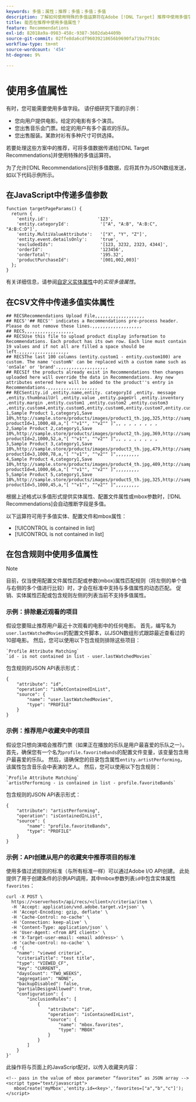 ```yaml
---
keywords: 多值；属性；推荐；多值；多值；多值
description: 了解如何使用特殊的多值运算符在Adobe [!DNL Target] 推荐中使用多值字段，例如，推荐具有多个演员的影片时。
title: 能否在推荐中使用多值属性？
feature: Recommendations
exl-id: 82018a9a-0983-458c-9387-3602dab4409b
source-git-commit: 02ffe8da6cdf96039218656b9690fa719a77910c
workflow-type: tm+mt
source-wordcount: '454'
ht-degree: 9%

---
```


# 使用多值属性

有时，您可能需要使用多值字段。 请仔细研究下面的示例：

* 您向用户提供电影。给定的电影有多个演员。
* 您出售音乐会门票。给定的用户有多个喜欢的乐队。
* 您出售服装。某款衬衫有多种尺寸可供选择。

若要处理这些方案中的推荐，可将多值数据传递给[!DNL Target Recommendations]并使用特殊的多值运算符。

为了允许[!DNL Recommendations]识别多值数据，应将其作为JSON数组发送，如以下代码示例所示。

## 在JavaScript中传递多值参数

```
function targetPageParams() { 
  return { 
    'entity.id':                   '123', 
    'entity.categoryId':            '["A", "A:B", "A:B:C", "A:B:C:D"]',        
    'entity.MultiValueAttribute':   '["X", "Y", "Z"]', 
    'entity.event.detailsOnly':     'true', 
    'excludedIds":                  '[123, 3232, 2323, 4344]', 
    'orderId":                      '123456', 
    'orderTotal":                   '195.32', 
    'productPurchaseId":            '[001,002,003]' 
  }; 
}
```

有关详细信息，请参阅[自定义实体属性](/help/main/c-recommendations/c-products/custom-entity-attributes.md#section_80FEFE49E8AF415D99B739AA3CBA2A14)中的&#x200B;*实现多值属性*。

## 在CSV文件中传递多值实体属性

```
## RECSRecommendations Upload File,,,,,,,,,,,,,,,,,,,
## RECS''## RECS'' indicates a Recommendations pre-process header. Please do not remove these lines.,,,,,,,,,,,,,,,,,,,
## RECS,,,,,,,,,,,,,,,,,,,
## RECSUse this file to upload product display information to Recommendations. Each product has its own row. Each line must contain 19 values and if not all are filled a space should be left.,,,,,,,,,,,,,,,,,,,
## RECSThe last 100 columns (entity.custom1 - entity.custom100) are custom. The name 'customN' can be replaced with a custom name such as 'onSale' or 'brand'.,,,,,,,,,,,,,,,,,,,
## RECSIf the products already exist in Recommendations then changes uploaded here will override the data in Recommendations. Any new attributes entered here will be added to the product''s entry in Recommendations.,,,,,,,,,,,,,,,,,,,
## RECSentity.id ,entity.name,entity. categoryId ,entity. message ,entity.thumbnailUrl ,entity.value ,entity.pageUrl ,entity.inventory ,entity.margin ,entity.custom1 ,entity.custom2 ,entity.custom3 ,entity.custom4,entity.custom5,entity.custom6,entity.custom7,entity.custom8,entity.custom9,entity.custom10,
1,Sample Product 1,category1,Save 10%,http://sample.store/products/images/product1_th.jpg,325,http://sample.store/products/product_detail.jsp?productId=1,1000,48,a,"[ ""v1"", ""v2"" ]",, , , , , , , ,
2,Sample Product 2,category1,Save 10%,http://sample.store/products/images/product2_th.jpg,369,http://sample.store/products/product_detail.jsp?productId=2,1000,52,a,"[ ""v1"", ""v2"" ]",, , , , , , , ,
3,Sample Product 3,category1,Save 10%,http://sample.store/products/images/product3_th.jpg,479,http://sample.store/products/product_detail.jsp?productId=3,1000,78,a,"[ ""v1"", ""v2"" ]",,,,,,,,,
4,Sample Product 4,category1,Save 10%,http://sample.store/products/images/product4_th.jpg,409,http://sample.store/products/product_detail.jsp?productId=4,1000,66,a,"[ ""v1"", ""v2"" ]",,,,,,,,,
5,Sample Product 5,category1,Save 10%,http://sample.store/products/images/product5_th.jpg,325,http://sample.store/products/product_detail.jsp?productId=5,1000,45,a,"[ ""v1"", ""v2"" ]",,,,,,,,, 
```

根据上述格式以多值形式提供实体属性、配置文件属性或mbox参数时，[!DNL Recommendations]会自动推断字段是多值。

以下运算符可用于多值实体、配置文件和mbox属性：

* [!UICONTROL is contained in list]
* [!UICONTROL is not contained in list]

## 在包含规则中使用多值属性

>[!NOTE]
>
>目前，仅当使用配置文件属性匹配或参数(mbox)属性匹配规则（将左侧的单个值与右侧的多个值进行比较）时，才会在标准中支持与多值属性的动态匹配。 促销、实体属性匹配或包含规则左侧的列表当前不支持多值属性。

### 示例：排除最近观看的项目

假设您要阻止推荐用户最近十次观看的电影中的任何电影。 首先，编写名为`user.lastWatchedMovies`的配置文件脚本，以JSON数组形式跟踪最近查看过的10部电影。 然后，您可以使用以下包含规则排除这些项目：

```
`Profile Attribute Matching`
`id - is not contained in list - user.lastWatchedMovies`
```

包含规则的JSON API表示形式：

```
{
    "attribute": "id",
    "operation": "isNotContainedInList",
    "source": {
        "name": "user.lastWatchedMovies",
        "type": "PROFILE"
    }
} 
```

### 示例：推荐用户收藏夹中的项目

假设您只想向演唱会推荐门票（如果正在播放的乐队是用户最喜爱的乐队之一）。 首先，确保您有一个名为`profile.favoriteBands`的配置文件变量，该变量包含用户最喜爱的乐队。 然后，请确保您的目录包含属性`entity.artistPerforming`，该属性包含音乐会中表演的艺人。 然后，您可以使用以下包含规则：

```
`Profile Attribute Matching`
`artistPerforming - is contained in list - profile.favoriteBands`
```

包含规则的JSON API表示形式：

```
{
    "attribute": "artistPerforming",
    "operation": "isContainedInList",
    "source": {
        "name": "profile.favoriteBands",
        "type": "PROFILE"
    }
}
```

### 示例：API创建从用户的收藏夹中推荐项目的标准

使用多值过滤规则的标准（与所有标准一样）可以通过Adobe I/O API创建。 此处提供了用于创建条件的示例API调用，其中mbox参数列表`id`中包含实体属性`favorites`：

```
curl -X POST \
  https://<serverhost>/api/recs/<client>/criteria/item \
  -H 'Accept: application/vnd.adobe.target.v1+json' \
  -H 'Accept-Encoding: gzip, deflate' \
  -H 'Cache-Control: no-cache' \
  -H 'Connection: keep-alive' \
  -H 'Content-Type: application/json' \
  -H 'User-Agent: <from API client>' \
  -H 'X-Target-user-email: <email address>' \
  -H 'cache-control: no-cache' \
  -d '{
    "name": "viewed criteria",
    "criteriaTitle": "test title",
    "type": "VIEWED_CF",
    "key": "CURRENT",
    "daysCount": "TWO_WEEKS",
    "aggregation": "NONE",
    "backupDisabled": false,
    "partialDesignAllowed": true,
    "configuration": {
        "inclusionRules": [
            {
                "attribute": "id",
                "operation": "isContainedInList",
                "source": {
                    "name": "mbox.favorites",
                    "type": "MBOX"
                }
            }
        ]
    }
}'
```

此操作将与页面上的JavaScript配对，以传入收藏夹内容：

```
<!-- pass in the value of mbox parameter “favorites” as JSON array -->
<script type="text/javascript">
   mboxCreate('myMbox','entity.id=<key>','favorites=["a","b","c"]');
</script>
```
